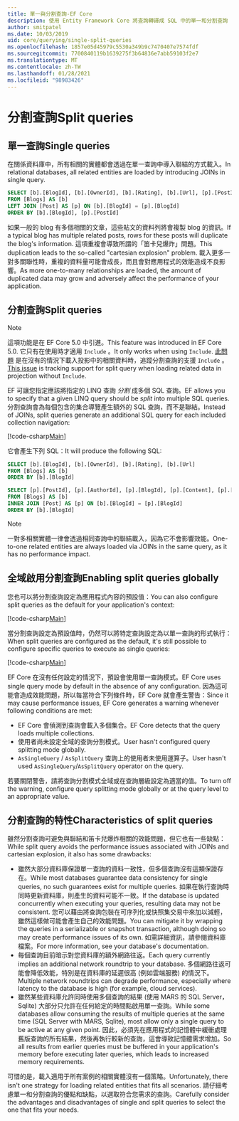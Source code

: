 ```yaml
---
title: 單一與分割查詢-EF Core
description: 使用 Entity Framework Core 將查詢轉譯成 SQL 中的單一和分割查詢
author: smitpatel
ms.date: 10/03/2019
uid: core/querying/single-split-queries
ms.openlocfilehash: 1857e05d45979c5530a349b9c7470407e7574fdf
ms.sourcegitcommit: 7700840119b1639275f3b64836e7abb59103f2e7
ms.translationtype: MT
ms.contentlocale: zh-TW
ms.lasthandoff: 01/28/2021
ms.locfileid: "98983426"
---
```

# <a name="split-queries"></a><span data-ttu-id="e96ce-103">分割查詢</span><span class="sxs-lookup"><span data-stu-id="e96ce-103">Split queries</span></span>

## <a name="single-queries"></a><span data-ttu-id="e96ce-104">單一查詢</span><span class="sxs-lookup"><span data-stu-id="e96ce-104">Single queries</span></span>

<span data-ttu-id="e96ce-105">在關係資料庫中，所有相關的實體都會透過在單一查詢中導入聯結的方式載入。</span><span class="sxs-lookup"><span data-stu-id="e96ce-105">In relational databases, all related entities are loaded by introducing JOINs in single query.</span></span>

```sql
SELECT [b].[BlogId], [b].[OwnerId], [b].[Rating], [b].[Url], [p].[PostId], [p].[AuthorId], [p].[BlogId], [p].[Content], [p].[Rating], [p].[Title]
FROM [Blogs] AS [b]
LEFT JOIN [Post] AS [p] ON [b].[BlogId] = [p].[BlogId]
ORDER BY [b].[BlogId], [p].[PostId]
```

<span data-ttu-id="e96ce-106">如果一般的 blog 有多個相關的文章，這些貼文的資料列將會複製 blog 的資訊。</span><span class="sxs-lookup"><span data-stu-id="e96ce-106">If a typical blog has multiple related posts, rows for these posts will duplicate the blog's information.</span></span> <span data-ttu-id="e96ce-107">這項重複會導致所謂的「笛卡兒爆炸」問題。</span><span class="sxs-lookup"><span data-stu-id="e96ce-107">This duplication leads to the so-called "cartesian explosion" problem.</span></span> <span data-ttu-id="e96ce-108">載入更多一對多關聯性時，重複的資料量可能會成長，而且會對應用程式的效能造成不良影響。</span><span class="sxs-lookup"><span data-stu-id="e96ce-108">As more one-to-many relationships are loaded, the amount of duplicated data may grow and adversely affect the performance of your application.</span></span>

## <a name="split-queries"></a><span data-ttu-id="e96ce-109">分割查詢</span><span class="sxs-lookup"><span data-stu-id="e96ce-109">Split queries</span></span>

> [!NOTE]
> <span data-ttu-id="e96ce-110">這項功能是在 EF Core 5.0 中引進。</span><span class="sxs-lookup"><span data-stu-id="e96ce-110">This feature was introduced in EF Core 5.0.</span></span> <span data-ttu-id="e96ce-111">它只有在使用時才適用 `Include` 。</span><span class="sxs-lookup"><span data-stu-id="e96ce-111">It only works when using `Include`.</span></span> <span data-ttu-id="e96ce-112">[此問題](https://github.com/dotnet/efcore/issues/21234) 是在沒有的情況下載入投影中的相關資料時，追蹤分割查詢的支援 `Include` 。</span><span class="sxs-lookup"><span data-stu-id="e96ce-112">[This issue](https://github.com/dotnet/efcore/issues/21234) is tracking support for split query when loading related data in projection without `Include`.</span></span>

<span data-ttu-id="e96ce-113">EF 可讓您指定應該將指定的 LINQ 查詢 *分割* 成多個 SQL 查詢。</span><span class="sxs-lookup"><span data-stu-id="e96ce-113">EF allows you to specify that a given LINQ query should be *split* into multiple SQL queries.</span></span> <span data-ttu-id="e96ce-114">分割查詢會為每個包含的集合導覽產生額外的 SQL 查詢，而不是聯結。</span><span class="sxs-lookup"><span data-stu-id="e96ce-114">Instead of JOINs, split queries generate an additional SQL query for each included collection navigation:</span></span>

[!code-csharp[Main](../../../samples/core/Querying/RelatedData/Program.cs?name=AsSplitQuery&highlight=5)]

<span data-ttu-id="e96ce-115">它會產生下列 SQL：</span><span class="sxs-lookup"><span data-stu-id="e96ce-115">It will produce the following SQL:</span></span>

```sql
SELECT [b].[BlogId], [b].[OwnerId], [b].[Rating], [b].[Url]
FROM [Blogs] AS [b]
ORDER BY [b].[BlogId]

SELECT [p].[PostId], [p].[AuthorId], [p].[BlogId], [p].[Content], [p].[Rating], [p].[Title], [b].[BlogId]
FROM [Blogs] AS [b]
INNER JOIN [Post] AS [p] ON [b].[BlogId] = [p].[BlogId]
ORDER BY [b].[BlogId]
```

> [!NOTE]
> <span data-ttu-id="e96ce-116">一對多相關實體一律會透過相同查詢中的聯結載入，因為它不會影響效能。</span><span class="sxs-lookup"><span data-stu-id="e96ce-116">One-to-one related entities are always loaded via JOINs in the same query, as it has no performance impact.</span></span>

## <a name="enabling-split-queries-globally"></a><span data-ttu-id="e96ce-117">全域啟用分割查詢</span><span class="sxs-lookup"><span data-stu-id="e96ce-117">Enabling split queries globally</span></span>

<span data-ttu-id="e96ce-118">您也可以將分割查詢設定為應用程式內容的預設值：</span><span class="sxs-lookup"><span data-stu-id="e96ce-118">You can also configure split queries as the default for your application's context:</span></span>

[!code-csharp[Main](../../../samples/core/Querying/RelatedData/SplitQueriesBloggingContext.cs?name=QuerySplittingBehaviorSplitQuery&highlight=6)]

<span data-ttu-id="e96ce-119">當分割查詢設定為預設值時，仍然可以將特定查詢設定為以單一查詢的形式執行：</span><span class="sxs-lookup"><span data-stu-id="e96ce-119">When split queries are configured as the default, it's still possible to configure specific queries to execute as single queries:</span></span>

[!code-csharp[Main](../../../samples/core/Querying/RelatedData/Program.cs?name=AsSingleQuery&highlight=5)]

<span data-ttu-id="e96ce-120">EF Core 在沒有任何設定的情況下，預設會使用單一查詢模式。</span><span class="sxs-lookup"><span data-stu-id="e96ce-120">EF Core uses single query mode by default in the absence of any configuration.</span></span> <span data-ttu-id="e96ce-121">因為這可能會造成效能問題，所以每當符合下列條件時，EF Core 就會產生警告：</span><span class="sxs-lookup"><span data-stu-id="e96ce-121">Since it may cause performance issues, EF Core generates a warning whenever following conditions are met:</span></span>

- <span data-ttu-id="e96ce-122">EF Core 會偵測到查詢會載入多個集合。</span><span class="sxs-lookup"><span data-stu-id="e96ce-122">EF Core detects that the query loads multiple collections.</span></span>
- <span data-ttu-id="e96ce-123">使用者尚未設定全域的查詢分割模式。</span><span class="sxs-lookup"><span data-stu-id="e96ce-123">User hasn't configured query splitting mode globally.</span></span>
- <span data-ttu-id="e96ce-124">`AsSingleQuery` / `AsSplitQuery` 查詢上的使用者未使用運算子。</span><span class="sxs-lookup"><span data-stu-id="e96ce-124">User hasn't used `AsSingleQuery`/`AsSplitQuery` operator on the query.</span></span>

<span data-ttu-id="e96ce-125">若要關閉警告，請將查詢分割模式全域或在查詢層級設定為適當的值。</span><span class="sxs-lookup"><span data-stu-id="e96ce-125">To turn off the warning, configure query splitting mode globally or at the query level to an appropriate value.</span></span>

## <a name="characteristics-of-split-queries"></a><span data-ttu-id="e96ce-126">分割查詢的特性</span><span class="sxs-lookup"><span data-stu-id="e96ce-126">Characteristics of split queries</span></span>

<span data-ttu-id="e96ce-127">雖然分割查詢可避免與聯結和笛卡兒爆炸相關的效能問題，但它也有一些缺點：</span><span class="sxs-lookup"><span data-stu-id="e96ce-127">While split query avoids the performance issues associated with JOINs and cartesian explosion, it also has some drawbacks:</span></span>

- <span data-ttu-id="e96ce-128">雖然大部分資料庫保證單一查詢的資料一致性，但多個查詢沒有這類保證存在。</span><span class="sxs-lookup"><span data-stu-id="e96ce-128">While most databases guarantee data consistency for single queries, no such guarantees exist for multiple queries.</span></span> <span data-ttu-id="e96ce-129">如果在執行查詢時同時更新資料庫，則產生的資料可能不一致。</span><span class="sxs-lookup"><span data-stu-id="e96ce-129">If the database is updated concurrently when executing your queries, resulting data may not be consistent.</span></span> <span data-ttu-id="e96ce-130">您可以藉由將查詢包裝在可序列化或快照集交易中來加以減輕，雖然這樣做可能會產生自己的效能問題。</span><span class="sxs-lookup"><span data-stu-id="e96ce-130">You can mitigate it by wrapping the queries in a serializable or snapshot transaction, although doing so may create performance issues of its own.</span></span> <span data-ttu-id="e96ce-131">如需詳細資訊，請參閱資料庫檔案。</span><span class="sxs-lookup"><span data-stu-id="e96ce-131">For more information, see your database's documentation.</span></span>
- <span data-ttu-id="e96ce-132">每個查詢目前暗示對您資料庫的額外網路往返。</span><span class="sxs-lookup"><span data-stu-id="e96ce-132">Each query currently implies an additional network roundtrip to your database.</span></span> <span data-ttu-id="e96ce-133">多個網路往返可能會降低效能，特別是在資料庫的延遲很高 (例如雲端服務) 的情況下。</span><span class="sxs-lookup"><span data-stu-id="e96ce-133">Multiple network roundtrips can degrade performance, especially where latency to the database is high (for example, cloud services).</span></span>
- <span data-ttu-id="e96ce-134">雖然某些資料庫允許同時使用多個查詢的結果 (使用 MARS 的 SQL Server，Sqlite) 大部分只允許在任何給定的時間點啟用單一查詢。</span><span class="sxs-lookup"><span data-stu-id="e96ce-134">While some databases allow consuming the results of multiple queries at the same time (SQL Server with MARS, Sqlite), most allow only a single query to be active at any given point.</span></span> <span data-ttu-id="e96ce-135">因此，必須先在應用程式的記憶體中緩衝處理舊版查詢的所有結果，然後再執行較新的查詢，這會導致記憶體需求增加。</span><span class="sxs-lookup"><span data-stu-id="e96ce-135">So all results from earlier queries must be buffered in your application's memory before executing later queries, which leads to increased memory requirements.</span></span>

<span data-ttu-id="e96ce-136">可惜的是，載入適用于所有案例的相關實體沒有一個策略。</span><span class="sxs-lookup"><span data-stu-id="e96ce-136">Unfortunately, there isn't one strategy for loading related entities that fits all scenarios.</span></span> <span data-ttu-id="e96ce-137">請仔細考慮單一和分割查詢的優點和缺點，以選取符合您需求的查詢。</span><span class="sxs-lookup"><span data-stu-id="e96ce-137">Carefully consider the advantages and disadvantages of single and split queries to select the one that fits your needs.</span></span>
